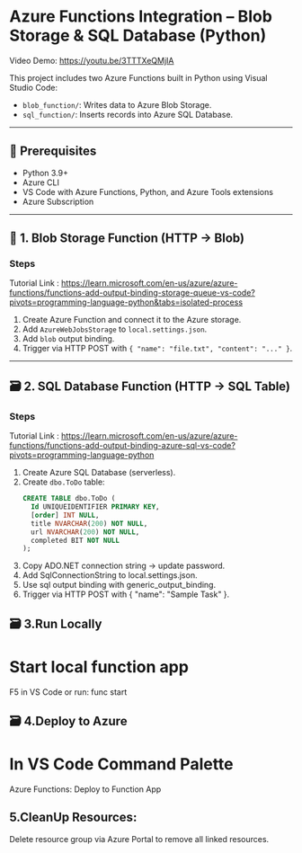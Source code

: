 # Azure Functions Integration – Blob Storage & SQL Database (Python)

Video Demo:  https://youtu.be/3TTTXeQMjIA 


This project includes two Azure Functions built in Python using Visual Studio Code:

- `blob_function/`: Writes data to Azure Blob Storage.
- `sql_function/`: Inserts records into Azure SQL Database.

---

## 🔧 Prerequisites

- Python 3.9+
- Azure CLI
- VS Code with Azure Functions, Python, and Azure Tools extensions
- Azure Subscription

---

## 🚀 1. Blob Storage Function (HTTP → Blob)

### Steps

Tutorial Link : https://learn.microsoft.com/en-us/azure/azure-functions/functions-add-output-binding-storage-queue-vs-code?pivots=programming-language-python&tabs=isolated-process 

1. Create Azure Function and connect it to the Azure storage.
2. Add `AzureWebJobsStorage` to `local.settings.json`.
3. Add `blob` output binding.
4. Trigger via HTTP POST with `{ "name": "file.txt", "content": "..." }`.

---

## 🗃️ 2. SQL Database Function (HTTP → SQL Table)

### Steps

Tutorial Link : https://learn.microsoft.com/en-us/azure/azure-functions/functions-add-output-binding-azure-sql-vs-code?pivots=programming-language-python 


1. Create Azure SQL Database (serverless).
2. Create `dbo.ToDo` table:
   ```sql
   CREATE TABLE dbo.ToDo (
     Id UNIQUEIDENTIFIER PRIMARY KEY,
     [order] INT NULL,
     title NVARCHAR(200) NOT NULL,
     url NVARCHAR(200) NOT NULL,
     completed BIT NOT NULL
   );

3. Copy ADO.NET connection string → update password.
4. Add SqlConnectionString to local.settings.json.
5. Use sql output binding with generic_output_binding.
6. Trigger via HTTP POST with { "name": "Sample Task" }.

## 🗃️ 3.Run Locally

# Start local function app
F5 in VS Code or run:
func start

## 🗃️ 4.Deploy to Azure

# In VS Code Command Palette
Azure Functions: Deploy to Function App


## 5.CleanUp Resources:

Delete resource group via Azure Portal to remove all linked resources.
